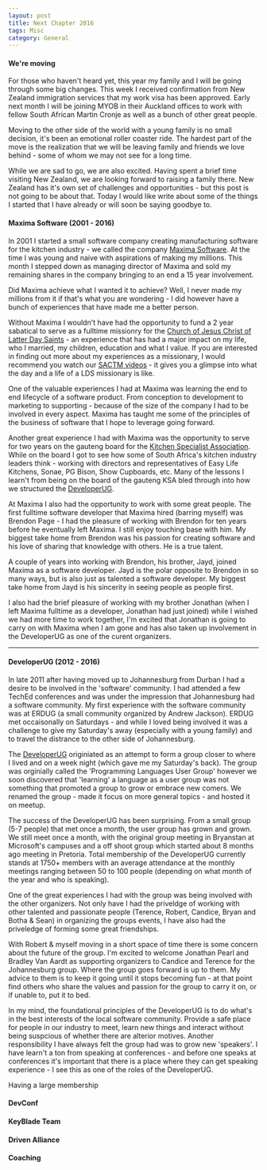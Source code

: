 ```yaml
---
layout: post
title: Next Chapter 2016
tags: Misc
category: General
---
```

#### We're moving ####

For those who haven't heard yet, this year my family and I will be going through some big changes. This week I received confirmation from New Zealand immigration services that my work visa has been approved. Early next month I will be joining MYOB in their Auckland offices to work with fellow South African Martin Cronje as well as a bunch of other great people.

Moving to the other side of the world with a young family is no small decision, it's been an emotional roller coaster ride. The hardest part of the move is the realization that we will be leaving family and friends we love behind - some of whom we may not see for a long time.  

While we are sad to go, we are also excited. Having spent a brief time visiting New Zealand, we are looking forward to raising a family there. New Zealand has it's own set of challenges and opportunities - but this post is not going to be about that. Today I would like write about some of the things I started that I have already or will soon be saying goodbye to. 

#### Maxima Software (2001 - 2016) ####

In 2001 I started a small software company creating manufacturing software for the kitchen industry - we called the company [Maxima Software](http://www.maximasoftware.co.za/). At the time I was young and naive with aspirations of making my millions. This month I stepped down as managing director of Maxima and sold my remaining shares in the company bringing to an end a 15 year involvement. 

Did Maxima achieve what I wanted it to achieve? Well, I never made my millions from it if that's what you are wondering - I did however have a bunch of experiences that have made me a better person. 

Without Maxima I wouldn't have had the opportunity to fund a 2 year sabatical to serve as a fulltime missionry for the [Church of Jesus Christ of Latter Day Saints](https://www.lds.org) - an experience that has had a major impact on my life, who I married, my children, education and what I value. If you are interested in finding out more about my experiences as a missionary, I would recommend you watch our [SACTM videos](https://www.youtube.com/playlist?list=PLlplFqcQps0kZ9VmvGtDHRRkPXObGbQyq) - it gives you a glimpse into what the day and a life of a LDS missionary is like.  

One of the valuable experiences I had at Maxima was learning the end to end lifecycle of a software product. From conception to development to marketing to supporting - because of the size of the company I had to be involved in every aspect. Maxima has taught me some of the principles of the business of software that I hope to leverage going forward.

Another great experience I had with Maxima was the opportunity to serve for two years on the gauteng board for the [Kitchen Specialist Association](http://www.ksa.co.za/). While on the board I got to see how some of South Africa's kitchen industry leaders think - working with directors and representatives of Easy Life Kitchens, Sonae, PG Bison, Show Cupboards, etc. Many of the lessons I learn't from being on the board of the gauteng KSA bled through into how we structured the [DeveloperUG](www.developerug.org.za).

At Maxima I also had the opportunity to work with some great people. The first fulltime software developer that Maxima hired (barring myself) was Brendon Page - I had the pleasure of working with Brendon for ten years before he eventually left Maxima. I still enjoy touching base with him. My biggest take home from Brendon was his passion for creating software and his love of sharing that knowledge with others. He is a true talent.

A couple of years into working with Brendon, his brother, Jayd, joined Maxima as a software developer. Jayd is the polar opposite to Brendon in so many ways, but is also just as talented a software developer. My biggest take home from Jayd is his sincerity in seeing people as people first. 

I also had the brief pleasure of working with my brother Jonathan (when I left Maxima fulltime as a developer, Jonathan had just joined) while I wished we had more time to work together, I'm excited that Jonathan is going to carry on with Maxima when I am gone and has also taken up involvement in the DeveloperUG as one of the curent organizers.

--------------------------------------------------------------------------------

#### DeveloperUG (2012 - 2016) ####

In late 2011 after having moved up to Johannesburg from Durban I had a desire to be involved in the 'software' community. I had attended a few TechEd conferences and was under the impression that Johannesburg had a software community. My first experience with the software community was at ERDUG (a small community organized by Andrew Jackson). ERDUG met occaisonally on Saturdays - and while I loved being involved it was a challenge to give my Saturday's away (especially with a young family) and to travel the distrance to the other side of Johannesburg.

The [DeveloperUG](http://www.DeveloperUG.org.za) originiated as an attempt to form a group closer to where I lived and on a week night (which gave me my Saturday's back). The group was orginially called the 'Programming Languages User Group' however we soon discovered that 'learning' a language as a user group was not something that promoted a group to grow or embrace new comers. We renamed the group - made it focus on more general topics - and hosted it on meetup.

The success of the DeveloperUG has been surprising. From a small group (5-7 people) that met once a month, the user group has grown and grown. We still meet once a month, with the original group meeting in Bryanstan at Microsoft's campuses and a off shoot group which started about 8 months ago meeting in Pretoria. Total membership of the DeveloperUG currently stands at 1750+ members with an average attendance at the monthly meetings ranging between 50 to 100 people (depending on what month of the year and who is speaking).

One of the great experiences I had with the group was being involved with the other organizers. Not only have I had the priveldge of working with other talented and passionate people (Terence, Robert, Candice, Bryan and Botha & Sean) in organizing the groups events, I have also had the priveledge of forming some great friendships. 

With Robert & myself moving in a short space of time there is some concern about the future of the group. I'm excited to welcome Jonathan Pearl and Bradley Van Aardt as supporting organizers to Candice and Terence for the Johannesburg group. Where the group goes forward is up to them. My advice to them is to keep it going until it stops becoming fun - at that point find others who share the values and passion for the group to carry it on, or if unable to, put it to bed.

In my mind, the foundational principles of the DeveloperUG is to do what's in the best interests of the local software community. Provide a safe place for people in our industry to meet, learn new things and interact without being suspcious of whether there are alterior motives. Another responsibility I have always felt the group had was to grow new 'speakers'. I have learn't a ton from speaking at conferences - and before one speaks at conferences it's important that there is a place where they can get speaking experience - I see this as one of the roles of the DeveloperUG.

Having a large membership

#### DevConf ####


#### KeyBlade Team ####

#### Driven Alliance ####


#### Coaching ####
